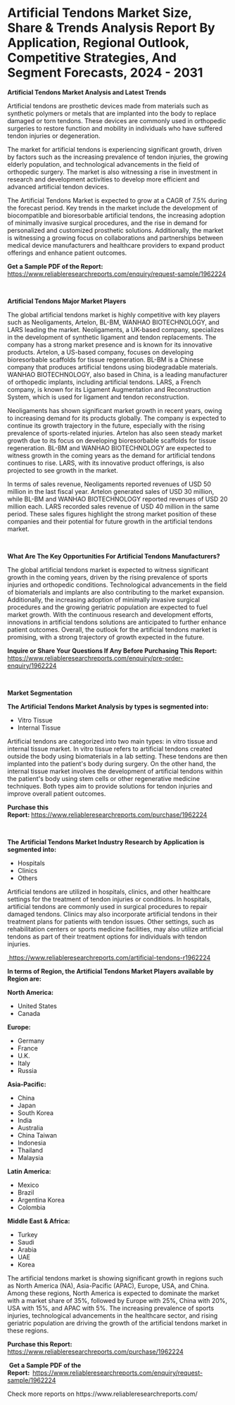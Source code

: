 <p><h1>Artificial Tendons Market Size, Share & Trends Analysis Report By Application, Regional Outlook, Competitive Strategies, And Segment Forecasts, 2024 - 2031</h1></p><p><strong>Artificial Tendons Market Analysis and Latest Trends</strong></p>
<p><p>Artificial tendons are prosthetic devices made from materials such as synthetic polymers or metals that are implanted into the body to replace damaged or torn tendons. These devices are commonly used in orthopedic surgeries to restore function and mobility in individuals who have suffered tendon injuries or degeneration.</p><p>The market for artificial tendons is experiencing significant growth, driven by factors such as the increasing prevalence of tendon injuries, the growing elderly population, and technological advancements in the field of orthopedic surgery. The market is also witnessing a rise in investment in research and development activities to develop more efficient and advanced artificial tendon devices.</p><p>The Artificial Tendons Market is expected to grow at a CAGR of 7.5% during the forecast period. Key trends in the market include the development of biocompatible and bioresorbable artificial tendons, the increasing adoption of minimally invasive surgical procedures, and the rise in demand for personalized and customized prosthetic solutions. Additionally, the market is witnessing a growing focus on collaborations and partnerships between medical device manufacturers and healthcare providers to expand product offerings and enhance patient outcomes.</p></p>
<p><strong>Get a Sample PDF of the Report:&nbsp;</strong> <a href="https://www.reliableresearchreports.com/enquiry/request-sample/1962224">https://www.reliableresearchreports.com/enquiry/request-sample/1962224</a></p>
<p>&nbsp;</p>
<p><strong>Artificial Tendons Major Market Players</strong></p>
<p><p>The global artificial tendons market is highly competitive with key players such as Neoligaments, Artelon, BL-BM, WANHAO BIOTECHNOLOGY, and LARS leading the market. Neoligaments, a UK-based company, specializes in the development of synthetic ligament and tendon replacements. The company has a strong market presence and is known for its innovative products. Artelon, a US-based company, focuses on developing bioresorbable scaffolds for tissue regeneration. BL-BM is a Chinese company that produces artificial tendons using biodegradable materials. WANHAO BIOTECHNOLOGY, also based in China, is a leading manufacturer of orthopedic implants, including artificial tendons. LARS, a French company, is known for its Ligament Augmentation and Reconstruction System, which is used for ligament and tendon reconstruction.</p><p>Neoligaments has shown significant market growth in recent years, owing to increasing demand for its products globally. The company is expected to continue its growth trajectory in the future, especially with the rising prevalence of sports-related injuries. Artelon has also seen steady market growth due to its focus on developing bioresorbable scaffolds for tissue regeneration. BL-BM and WANHAO BIOTECHNOLOGY are expected to witness growth in the coming years as the demand for artificial tendons continues to rise. LARS, with its innovative product offerings, is also projected to see growth in the market.</p><p>In terms of sales revenue, Neoligaments reported revenues of USD 50 million in the last fiscal year. Artelon generated sales of USD 30 million, while BL-BM and WANHAO BIOTECHNOLOGY reported revenues of USD 20 million each. LARS recorded sales revenue of USD 40 million in the same period. These sales figures highlight the strong market position of these companies and their potential for future growth in the artificial tendons market.</p></p>
<p>&nbsp;</p>
<p><strong>What Are The Key Opportunities For Artificial Tendons Manufacturers?</strong></p>
<p><p>The global artificial tendons market is expected to witness significant growth in the coming years, driven by the rising prevalence of sports injuries and orthopedic conditions. Technological advancements in the field of biomaterials and implants are also contributing to the market expansion. Additionally, the increasing adoption of minimally invasive surgical procedures and the growing geriatric population are expected to fuel market growth. With the continuous research and development efforts, innovations in artificial tendons solutions are anticipated to further enhance patient outcomes. Overall, the outlook for the artificial tendons market is promising, with a strong trajectory of growth expected in the future.</p></p>
<p><strong>Inquire or Share Your Questions If Any Before Purchasing This Report:</strong> <a href="https://www.reliableresearchreports.com/enquiry/pre-order-enquiry/1962224">https://www.reliableresearchreports.com/enquiry/pre-order-enquiry/1962224</a></p>
<p>&nbsp;</p>
<p><strong>Market Segmentation</strong></p>
<p><strong>The Artificial Tendons Market Analysis by types is segmented into:</strong></p>
<p><ul><li>Vitro Tissue</li><li>Internal Tissue</li></ul></p>
<p><p>Artificial tendons are categorized into two main types: in vitro tissue and internal tissue market. In vitro tissue refers to artificial tendons created outside the body using biomaterials in a lab setting. These tendons are then implanted into the patient's body during surgery. On the other hand, the internal tissue market involves the development of artificial tendons within the patient's body using stem cells or other regenerative medicine techniques. Both types aim to provide solutions for tendon injuries and improve overall patient outcomes.</p></p>
<p><strong>Purchase this Report:&nbsp;</strong><a href="https://www.reliableresearchreports.com/purchase/1962224">https://www.reliableresearchreports.com/purchase/1962224</a></p>
<p>&nbsp;</p>
<p><strong>The Artificial Tendons Market Industry Research by Application is segmented into:</strong></p>
<p><ul><li>Hospitals</li><li>Clinics</li><li>Others</li></ul></p>
<p><p>Artificial tendons are utilized in hospitals, clinics, and other healthcare settings for the treatment of tendon injuries or conditions. In hospitals, artificial tendons are commonly used in surgical procedures to repair damaged tendons. Clinics may also incorporate artificial tendons in their treatment plans for patients with tendon issues. Other settings, such as rehabilitation centers or sports medicine facilities, may also utilize artificial tendons as part of their treatment options for individuals with tendon injuries.</p></p>
<p><a href="https://www.reliableresearchreports.com/artificial-tendons-r1962224">&nbsp;https://www.reliableresearchreports.com/artificial-tendons-r1962224</a></p>
<p><strong>In terms of Region, the Artificial Tendons Market Players available by Region are:</strong></p>
<p>
    <p> <strong> North America: </strong>
        <ul>
            <li>United States</li>
            <li>Canada</li>
        </ul>
        </p> 
    <p> <strong> Europe: </strong>
        <ul>
            <li>Germany</li>
            <li>France</li>
            <li>U.K.</li>
            <li>Italy</li>
            <li>Russia</li>
        </ul>
        </p> 
    <p> <strong> Asia-Pacific: </strong>
        <ul>
            <li>China</li>
            <li>Japan</li>
            <li>South Korea</li>
            <li>India</li>
            <li>Australia</li>
            <li>China Taiwan</li>
            <li>Indonesia</li>
            <li>Thailand</li>
            <li>Malaysia</li>
        </ul>
        </p> 
    <p> <strong> Latin America: </strong>
        <ul>
            <li>Mexico</li>
            <li>Brazil</li>
            <li>Argentina Korea</li>
            <li>Colombia</li>
        </ul>
        </p> 
    <p> <strong> Middle East & Africa: </strong>
        <ul>
            <li>Turkey</li>
            <li>Saudi</li>
            <li>Arabia</li>
            <li>UAE</li>
            <li>Korea</li>
        </ul>
    </p>
    </p>
<p><p>The artificial tendons market is showing significant growth in regions such as North America (NA), Asia-Pacific (APAC), Europe, USA, and China. Among these regions, North America is expected to dominate the market with a market share of 35%, followed by Europe with 25%, China with 20%, USA with 15%, and APAC with 5%. The increasing prevalence of sports injuries, technological advancements in the healthcare sector, and rising geriatric population are driving the growth of the artificial tendons market in these regions.</p></p>
<p><strong>Purchase this Report: </strong><a href="https://www.reliableresearchreports.com/purchase/1962224">https://www.reliableresearchreports.com/purchase/1962224</a></p>
<p>&nbsp;<strong>Get a Sample PDF of the Report:&nbsp;&nbsp;</strong><a href="https://www.reliableresearchreports.com/enquiry/request-sample/1962224">https://www.reliableresearchreports.com/enquiry/request-sample/1962224</a></p>
<p><strong></strong></p>
<p>Check more reports on https://www.reliableresearchreports.com/</p>